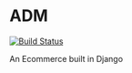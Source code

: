 # ADM
[![Build Status](https://travis-ci.com/paolobiondo/adm.svg?token=kzQX1BTGS9e5ppiEAnwq&branch=main)](https://travis-ci.com/paolobiondo/adm)

An Ecommerce built in Django
